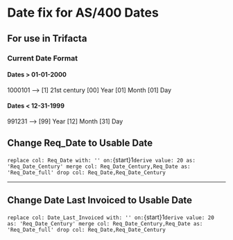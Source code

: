 # Date fix for AS/400 Dates
## For use in Trifacta

### Current Date Format

#### Dates > 01-01-2000
1000101 --> [1] 21st century [00] Year [01] Month [01] Day

#### Dates < 12-31-1999
991231 --> [99] Year [12] Month [31] Day

## Change Req_Date to Usable Date
`
replace col: Req_Date with: '' on: `{start}1`
derive value: 20 as: 'Req_Date_Century'
merge col: Req_Date_Century,Req_Date as: 'Req_Date_full'
drop col: Req_Date,Req_Date_Century
`

---
## Change Date Last Invoiced to Usable Date
`
replace col: Date_Last_Invoiced with: '' on: `{start}1`
derive value: 20 as: 'Req_Date_Century'
merge col: Req_Date_Century,Req_Date as: 'Req_Date_full'
drop col: Req_Date,Req_Date_Century
`
